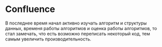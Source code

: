 # Confluence

В последнее время начал активно изучать алгоритм и структуры данных, временя работы алгоритмов и оценка работы алгоритмов, то стал замечать, что есть возможно переписать некоторый код, тем самым увеличить производительность.
